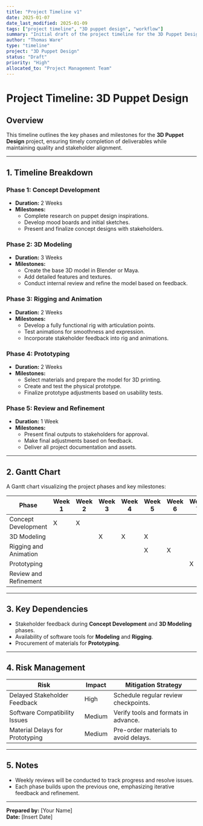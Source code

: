 ```yaml
---
title: "Project Timeline v1"
date: 2025-01-07
date_last_modified: 2025-01-09
tags: ["project timeline", "3D puppet design", "workflow"]
summary: "Initial draft of the project timeline for the 3D Puppet Design project, outlining key milestones and deadlines."
author: "Thomas Ware"
type: "timeline"
project: "3D Puppet Design"
status: "Draft"
priority: "High"
allocated_to: "Project Management Team"
---
```

# **Project Timeline: 3D Puppet Design**

## **Overview**
This timeline outlines the key phases and milestones for the **3D Puppet Design** project, ensuring timely completion of deliverables while maintaining quality and stakeholder alignment.

---

## **1. Timeline Breakdown**

### **Phase 1: Concept Development**
- **Duration:** 2 Weeks
- **Milestones:**
  - Complete research on puppet design inspirations.
  - Develop mood boards and initial sketches.
  - Present and finalize concept designs with stakeholders.

### **Phase 2: 3D Modeling**
- **Duration:** 3 Weeks
- **Milestones:**
  - Create the base 3D model in Blender or Maya.
  - Add detailed features and textures.
  - Conduct internal review and refine the model based on feedback.

### **Phase 3: Rigging and Animation**
- **Duration:** 2 Weeks
- **Milestones:**
  - Develop a fully functional rig with articulation points.
  - Test animations for smoothness and expression.
  - Incorporate stakeholder feedback into rig and animations.

### **Phase 4: Prototyping**
- **Duration:** 2 Weeks
- **Milestones:**
  - Select materials and prepare the model for 3D printing.
  - Create and test the physical prototype.
  - Finalize prototype adjustments based on usability tests.

### **Phase 5: Review and Refinement**
- **Duration:** 1 Week
- **Milestones:**
  - Present final outputs to stakeholders for approval.
  - Make final adjustments based on feedback.
  - Deliver all project documentation and assets.

---

## **2. Gantt Chart**
A Gantt chart visualizing the project phases and key milestones:

| **Phase**                | **Week 1** | **Week 2** | **Week 3** | **Week 4** | **Week 5** | **Week 6** | **Week 7** | **Week 8** | **Week 9** | **Week 10** |
|--------------------------|------------|------------|------------|------------|------------|------------|------------|------------|------------|-------------|
| Concept Development      | X          | X          |            |            |            |            |            |            |            |             |
| 3D Modeling              |            |            | X          | X          | X          |            |            |            |            |             |
| Rigging and Animation    |            |            |            |            | X          | X          |            |            |            |             |
| Prototyping              |            |            |            |            |            |            | X          | X          |            |             |
| Review and Refinement    |            |            |            |            |            |            |            |            | X          |             |

---

## **3. Key Dependencies**
- Stakeholder feedback during **Concept Development** and **3D Modeling** phases.
- Availability of software tools for **Modeling** and **Rigging**.
- Procurement of materials for **Prototyping**.

---

## **4. Risk Management**
| **Risk**                          | **Impact**   | **Mitigation Strategy**               |
|-----------------------------------|--------------|---------------------------------------|
| Delayed Stakeholder Feedback      | High         | Schedule regular review checkpoints.  |
| Software Compatibility Issues     | Medium       | Verify tools and formats in advance.  |
| Material Delays for Prototyping   | Medium       | Pre-order materials to avoid delays.  |

---

## **5. Notes**
- Weekly reviews will be conducted to track progress and resolve issues.
- Each phase builds upon the previous one, emphasizing iterative feedback and refinement.

---

**Prepared by:** [Your Name]  
**Date:** [Insert Date]
